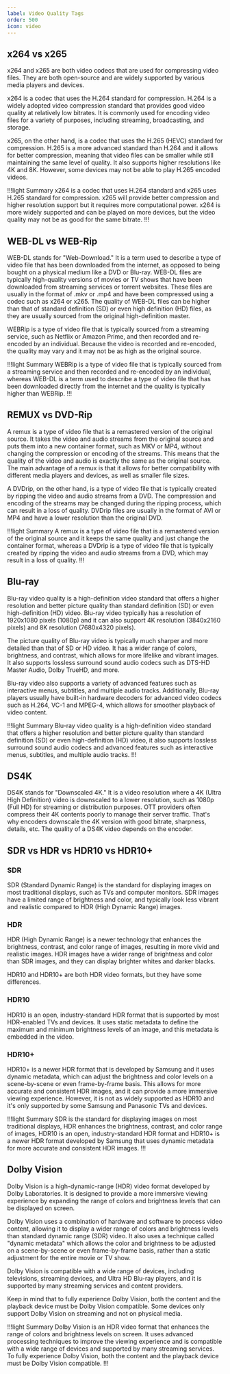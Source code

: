 ```yaml
---
label: Video Quality Tags
order: 500
icon: video
---
```


## x264 vs x265
x264 and x265 are both video codecs that are used for compressing video files. They are both open-source and are widely supported by various media players and devices.

x264 is a codec that uses the H.264 standard for compression. H.264 is a widely adopted video compression standard that provides good video quality at relatively low bitrates. It is commonly used for encoding video files for a variety of purposes, including streaming, broadcasting, and storage.

x265, on the other hand, is a codec that uses the H.265 (HEVC) standard for compression. H.265 is a more advanced standard than H.264 and it allows for better compression, meaning that video files can be smaller while still maintaining the same level of quality. It also supports higher resolutions like 4K and 8K. However, some devices may not be able to play H.265 encoded videos.

!!!light Summary
x264 is a codec that uses H.264 standard and x265 uses H.265 standard for compression. x265 will provide better compression and higher resolution support but it requires more computational power. x264 is more widely supported and can be played on more devices, but the video quality may not be as good for the same bitrate.
!!!

## WEB-DL vs WEB-Rip
WEB-DL stands for "Web-Download." It is a term used to describe a type of video file that has been downloaded from the internet, as opposed to being bought on a physical medium like a DVD or Blu-ray. WEB-DL files are typically high-quality versions of movies or TV shows that have been downloaded from streaming services or torrent websites. These files are usually in the format of .mkv or .mp4 and have been compressed using a codec such as x264 or x265. The quality of WEB-DL files can be higher than that of standard definition (SD) or even high definition (HD) files, as they are usually sourced from the original high-definition master.

WEBRip is a type of video file that is typically sourced from a streaming service, such as Netflix or Amazon Prime, and then recorded and re-encoded by an individual. Because the video is recorded and re-encoded, the quality may vary and it may not be as high as the original source.

!!!light Summary
WEBRip is a type of video file that is typically sourced from a streaming service and then recorded and re-encoded by an individual, whereas WEB-DL is a term used to describe a type of video file that has been downloaded directly from the internet and the quality is typically higher than WEBRip.
!!!

## REMUX vs DVD-Rip
A remux is a type of video file that is a remastered version of the original source. It takes the video and audio streams from the original source and puts them into a new container format, such as MKV or MP4, without changing the compression or encoding of the streams. This means that the quality of the video and audio is exactly the same as the original source. The main advantage of a remux is that it allows for better compatibility with different media players and devices, as well as smaller file sizes.

A DVDrip, on the other hand, is a type of video file that is typically created by ripping the video and audio streams from a DVD. The compression and encoding of the streams may be changed during the ripping process, which can result in a loss of quality. DVDrip files are usually in the format of AVI or MP4 and have a lower resolution than the original DVD.

!!!light Summary
A remux is a type of video file that is a remastered version of the original source and it keeps the same quality and just change the container format, whereas a DVDrip is a type of video file that is typically created by ripping the video and audio streams from a DVD, which may result in a loss of quality.
!!!

## Blu-ray
Blu-ray video quality is a high-definition video standard that offers a higher resolution and better picture quality than standard definition (SD) or even high-definition (HD) video. Blu-ray video typically has a resolution of 1920x1080 pixels (1080p) and it can also support 4K resolution (3840x2160 pixels) and 8K resolution (7680x4320 pixels).

The picture quality of Blu-ray video is typically much sharper and more detailed than that of SD or HD video. It has a wider range of colors, brightness, and contrast, which allows for more lifelike and vibrant images. It also supports lossless surround sound audio codecs such as DTS-HD Master Audio, Dolby TrueHD, and more.

Blu-ray video also supports a variety of advanced features such as interactive menus, subtitles, and multiple audio tracks. Additionally, Blu-ray players usually have built-in hardware decoders for advanced video codecs such as H.264, VC-1 and MPEG-4, which allows for smoother playback of video content.

!!!light Summary
Blu-ray video quality is a high-definition video standard that offers a higher resolution and better picture quality than standard definition (SD) or even high-definition (HD) video, it also supports lossless surround sound audio codecs and advanced features such as interactive menus, subtitles, and multiple audio tracks.
!!!

## DS4K
DS4K stands for "Downscaled 4K." It is a video resolution where a 4K (Ultra High Definition) video is downscaled to a lower resolution, such as 1080p (Full HD) for streaming or distribution purposes. OTT providers often compress their 4K contents poorly to manage their server traffic. That's why encoders downscale the 4K version with good bitrate, sharpness, details, etc. The quality of a DS4K video depends on the encoder.

## SDR vs HDR vs HDR10 vs HDR10+

### SDR
SDR (Standard Dynamic Range) is the standard for displaying images on most traditional displays, such as TVs and computer monitors. SDR images have a limited range of brightness and color, and typically look less vibrant and realistic compared to HDR (High Dynamic Range) images.

### HDR
HDR (High Dynamic Range) is a newer technology that enhances the brightness, contrast, and color range of images, resulting in more vivid and realistic images. HDR images have a wider range of brightness and color than SDR images, and they can display brighter whites and darker blacks.

HDR10 and HDR10+ are both HDR video formats, but they have some differences.

### HDR10
HDR10 is an open, industry-standard HDR format that is supported by most HDR-enabled TVs and devices. It uses static metadata to define the maximum and minimum brightness levels of an image, and this metadata is embedded in the video.

### HDR10+
HDR10+ is a newer HDR format that is developed by Samsung and it uses dynamic metadata, which can adjust the brightness and color levels on a scene-by-scene or even frame-by-frame basis. This allows for more accurate and consistent HDR images, and it can provide a more immersive viewing experience. However, it is not as widely supported as HDR10 and it's only supported by some Samsung and Panasonic TVs and devices.

!!!light Summary
SDR is the standard for displaying images on most traditional displays, HDR enhances the brightness, contrast, and color range of images, HDR10 is an open, industry-standard HDR format and HDR10+ is a newer HDR format developed by Samsung that uses dynamic metadata for more accurate and consistent HDR images.
!!!

## Dolby Vision
Dolby Vision is a high-dynamic-range (HDR) video format developed by Dolby Laboratories. It is designed to provide a more immersive viewing experience by expanding the range of colors and brightness levels that can be displayed on screen.

Dolby Vision uses a combination of hardware and software to process video content, allowing it to display a wider range of colors and brightness levels than standard dynamic range (SDR) video. It also uses a technique called "dynamic metadata" which allows the color and brightness to be adjusted on a scene-by-scene or even frame-by-frame basis, rather than a static adjustment for the entire movie or TV show.

Dolby Vision is compatible with a wide range of devices, including televisions, streaming devices, and Ultra HD Blu-ray players, and it is supported by many streaming services and content providers.

Keep in mind that to fully experience Dolby Vision, both the content and the playback device must be Dolby Vision compatible. Some devices only support Dolby Vision on streaming and not on physical media.

!!!light Summary
Dolby Vision is an HDR video format that enhances the range of colors and brightness levels on screen. It uses advanced processing techniques to improve the viewing experience and is compatible with a wide range of devices and supported by many streaming services. To fully experience Dolby Vision, both the content and the playback device must be Dolby Vision compatible.
!!!
